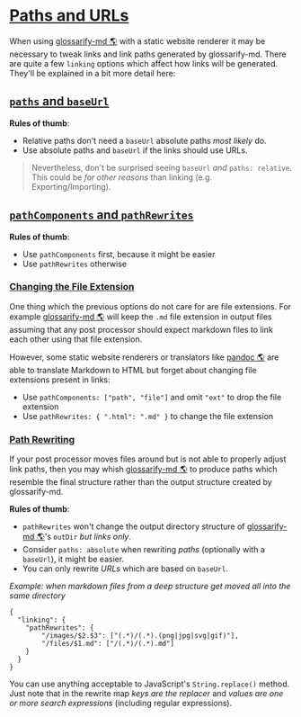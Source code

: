 # [Paths and URLs](#paths-and-urls)

When using [glossarify-md 🌎][1] with a static website renderer it may be necessary to tweak links and link paths generated by glossarify-md. There are quite a few `linking` options which affect how links will be generated. They'll be explained in a bit more detail here:

## [`paths` and `baseUrl`](#paths-and-baseurl)

**Rules of thumb**:

*   Relative paths don't need a `baseUrl` absolute paths *most likely* do.
*   Use absolute paths and `baseUrl` if the links should use URLs.

> Nevertheless, don't be surprised seeing `baseUrl` *and* `paths: relative`. This could be *for other reasons* than linking (e.g. Exporting/Importing).

## [`pathComponents` and `pathRewrites`](#pathcomponents-and-pathrewrites)

**Rules of thumb**:

*   Use `pathComponents` first, because it might be easier
*   Use `pathRewrites` otherwise

### [Changing the File Extension](#changing-the-file-extension)

One thing which the previous options do not care for are file extensions. For example [glossarify-md 🌎][1] will keep the `.md` file extension in output files assuming that any post processor should expect markdown files to link each other using that file extension.

However, some static website renderers or translators like [pandoc 🌎][2] are able to translate Markdown to HTML but forget about changing file extensions present in links:

*   Use `pathComponents: ["path", "file"]` and omit `"ext"` to drop the file extension
*   Use `pathRewrites: { ".html": ".md" }` to change the file extension

### [Path Rewriting](#path-rewriting)

If your post processor moves files around but is not able to properly adjust link paths, then you may whish [glossarify-md 🌎][1] to produce paths which resemble the final structure rather than the output structure created by glossarify-md.

**Rules of thumb**:

*   `pathRewrites` won't change the output directory structure of [glossarify-md 🌎][1]'s `outDir` *but links only*.
*   Consider `paths: absolute` when rewriting *paths* (optionally with a `baseUrl`), it might be easier.
*   You can only rewrite *URLs* which are based on `baseUrl`.

*Example: when markdown files from a deep structure get moved all into the same directory*

    {
      "linking": {
        "pathRewrites": {
            "/images/$2.$3": ["(.*)/(.*).(png|jpg|svg|gif)"],
            "/files/$1.md": ["/(.*)/(.*).md"]
        }
      }
    }

You can use anything acceptable to JavaScript's `String.replace()` method. Just note that in the rewrite map *keys are the replacer* and *values are one or more search expressions* (including regular expressions).

[1]: https://github.com/about-code/glossarify-md "This project."

[2]: https://pandoc.org "See pandoc."
